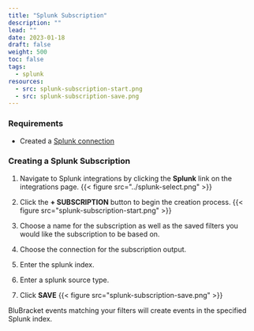 ```yaml
---
title: "Splunk Subscription"
description: ""
lead: ""
date: 2023-01-18
draft: false
weight: 500
toc: false
tags:
  - splunk
resources:
  - src: splunk-subscription-start.png
  - src: splunk-subscription-save.png
---
```


### Requirements

- Created a [Splunk connection](/how-to/incident-management/splunk/connection/)

### Creating a Splunk Subscription

1. Navigate to Splunk integrations by clicking the **Splunk** link on the integrations page.
{{< figure src="../splunk-select.png" >}}

2. Click the **+ SUBSCRIPTION** button to begin the creation process.
{{< figure src="splunk-subscription-start.png" >}}

3. Choose a name for the subscription as well as the saved filters you would like the subscription to be based on.

4. Choose the connection for the subscription output.

5. Enter the splunk index.

6. Enter a splunk source type.

7. Click **SAVE**
{{< figure src="splunk-subscription-save.png" >}}

BluBracket events matching your filters will create events in the specified Splunk index.
